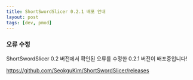 ```yaml
---
title: ShortSwordSlicer 0.2.1 배포 안내
layout: post
tags: [dev, pmod]
---
```

### 오류 수정
ShortSwordSlicer 0.2 버전에서 확인된 오류를 수정한 0.2.1 버전이  배포중입니다!

<https://github.com/SeokguKim/ShortSwordSlicer/releases>
